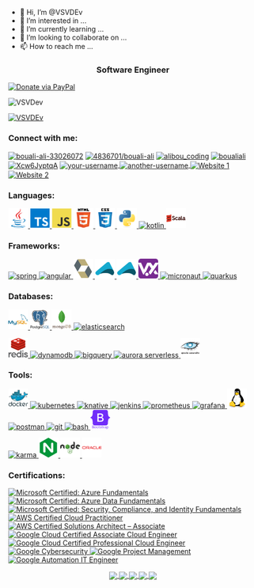 - 👋 Hi, I’m @VSVDEv
- 👀 I’m interested in ...
- 🌱 I’m currently learning ...
- 💞️ I’m looking to collaborate on ...
- 📫 How to reach me ...
<h3 align="center">Software Engineer</h3> 

[![Donate via PayPal](https://www.paypalobjects.com/en_US/i/btn/btn_donate_LG.gif)](https://www.paypal.com/donate/?hosted_button_id=4XWT7CZG76ZSL)



<p align="left"> <img src="https://komarev.com/ghpvc/?username=VSVDEv&label=Profile%20views&color=0e75b6&style=flat" alt="VSVDev" /> </p>

<p align="left"> <a href="https://github.com/ryo-ma/github-profile-trophy"><img src="https://github-profile-trophy.vercel.app/?username=VSVDEv&theme=onedark" alt="VSVDEv" /></a> </p>



<h3 align="left">Connect with me:</h3>
<p align="left">
<a href="https://www.linkedin.com/in/serhii-voronkov" target="blank"><img align="center" src="https://raw.githubusercontent.com/rahuldkjain/github-profile-readme-generator/master/src/images/icons/Social/linked-in-alt.svg" alt="bouali-ali-33026072" height="30" width="40" /></a>
<a href="https://stackoverflow.com/" target="blank"><img align="center" src="https://raw.githubusercontent.com/rahuldkjain/github-profile-readme-generator/master/src/images/icons/Social/stack-overflow.svg" alt="4836701/bouali-ali" height="30" width="40" /></a>
<a href="https://instagram.com/" target="blank"><img align="center" src="https://raw.githubusercontent.com/rahuldkjain/github-profile-readme-generator/master/src/images/icons/Social/instagram.svg" alt="alibou_coding" height="30" width="40" /></a>
<a href="https://www.youtube.com/@vsvdev8773" target="blank"><img align="center" src="https://raw.githubusercontent.com/rahuldkjain/github-profile-readme-generator/master/src/images/icons/Social/youtube.svg" alt="boualiali" height="30" width="40" /></a>
<a href="https://discord.gg/" target="blank"><img align="center" src="https://raw.githubusercontent.com/rahuldkjain/github-profile-readme-generator/master/src/images/icons/Social/discord.svg" alt="Xcw6JyptqA" height="30" width="40" /></a>
  <a href="https://github.com/vsvdevua" target="blank">
  <img align="center" src="https://raw.githubusercontent.com/rahuldkjain/github-profile-readme-generator/master/src/images/icons/Social/github.svg" alt="your-username" height="30" width="40" />
</a>
<a href="https://github.com/svoronkovdevops" target="blank">
  <img align="center" src="https://raw.githubusercontent.com/rahuldkjain/github-profile-readme-generator/master/src/images/icons/Social/github.svg" alt="another-username" height="30" width="40" />
</a>
<a href="http://vsvdev.co.ua" target="_blank">  <img align="center" src="https://vsvdev007.github.io/assets/icons/logo.svg" alt="Website 1" height="30" width="40" /></a>
<a href="https://vsvdev007.github.io" target="_blank">  <img align="center" src="https://vsvdev007.github.io/assets/icons/logo.svg" alt="Website 2" height="30" width="40" /></a>

</p>

<h3 align="left">Languages:</h3>
<p align="left"> 
  <a href="https://www.java.com" target="_blank" rel="noreferrer"> 
    <img src="https://raw.githubusercontent.com/devicons/devicon/master/icons/java/java-original.svg" alt="java" width="40" height="40"/> 
  </a> 
  <a href="https://www.typescriptlang.org/" target="_blank" rel="noreferrer"> 
    <img src="https://raw.githubusercontent.com/devicons/devicon/master/icons/typescript/typescript-original.svg" alt="typescript" width="40" height="40"/> 
  </a> 
  <a href="https://developer.mozilla.org/en-US/docs/Web/JavaScript" target="_blank" rel="noreferrer"> 
    <img src="https://raw.githubusercontent.com/devicons/devicon/master/icons/javascript/javascript-original.svg" alt="javascript" width="40" height="40"/> 
  </a> 
  <a href="https://www.w3.org/html/" target="_blank" rel="noreferrer"> 
    <img src="https://raw.githubusercontent.com/devicons/devicon/master/icons/html5/html5-original-wordmark.svg" alt="html5" width="40" height="40"/> 
  </a> 
  <a href="https://www.w3schools.com/css/" target="_blank" rel="noreferrer"> 
    <img src="https://raw.githubusercontent.com/devicons/devicon/master/icons/css3/css3-original-wordmark.svg" alt="css3" width="40" height="40"/> 
  </a> 
  <a href="https://www.python.org/" target="_blank" rel="noreferrer"> 
    <img src="https://raw.githubusercontent.com/devicons/devicon/master/icons/python/python-original.svg" alt="python" width="40" height="40"/> 
  </a> 
  <a href="https://kotlinlang.org" target="_blank" rel="noreferrer"> 
    <img src="https://www.vectorlogo.zone/logos/kotlinlang/kotlinlang-icon.svg" alt="kotlin" width="40" height="40"/> 
  </a> 
  <a href="https://www.scala-lang.org/" target="_blank" rel="noreferrer"> 
    <img src="https://raw.githubusercontent.com/devicons/devicon/master/icons/scala/scala-original-wordmark.svg" alt="scala" width="40" height="40"/> 
  </a> 
</p>



<h3 align="left">Frameworks:</h3>
<p align="left"> 
<a href="https://spring.io/" target="_blank" rel="noreferrer"> 
    <img src="https://www.vectorlogo.zone/logos/springio/springio-icon.svg" alt="spring" width="40" height="40"/> 
  </a> 
  <a href="https://angular.io/" target="_blank" rel="noreferrer"> 
    <img src="https://angular.io/assets/images/logos/angular/angular.svg" alt="angular" width="40" height="40"/> 
  </a> 
  <a href="https://hibernate.org/" target="_blank" rel="noreferrer"> 
    <img src="https://raw.githubusercontent.com/devicons/devicon/master/icons/hibernate/hibernate-original.svg" alt="hibernate" width="40" height="40"/> 
  </a> 
  <a href="https://akka.io/" target="_blank" rel="noreferrer"> 
    <img src="https://raw.githubusercontent.com/devicons/devicon/master/icons/akka/akka-original.svg" alt="akka" width="40" height="40"/> 
  </a> 
  <a href="https://doc.akka.io/docs/akka/current/stream/" target="_blank" rel="noreferrer"> 
    <img src="https://raw.githubusercontent.com/devicons/devicon/master/icons/akka/akka-original.svg" alt="akka-streams" width="40" height="40"/> 
  </a> 
  <a href="https://vertx.io/" target="_blank" rel="noreferrer"> 
    <img src="https://raw.githubusercontent.com/devicons/devicon/master/icons/vertx/vertx-original.svg" alt="vert.x" width="40" height="40"/> 
  </a> 
  <a href="https://micronaut.io/" target="_blank" rel="noreferrer"> 
    <img src="https://micronaut.io/wp-content/uploads/2020/11/MIcronautLogo_Horizontal.svg" alt="micronaut" width="40" height="40"/> 
  </a> 
  <a href="https://quarkus.io/" target="_blank" rel="noreferrer"> 
    <img src="https://design.jboss.org/quarkus/logo/final/SVG/quarkus_icon_rgb_default.svg" alt="quarkus" width="40" height="40"/> 
  </a> 
</p>



<h3 align="left">Databases:</h3>
<p align="left"> 

<a href="https://www.mysql.com/" target="_blank" rel="noreferrer"> <img src="https://raw.githubusercontent.com/devicons/devicon/master/icons/mysql/mysql-original-wordmark.svg" alt="mysql" width="40" height="40"/> </a>
  <a href="https://www.postgresql.org" target="_blank" rel="noreferrer"> <img src="https://raw.githubusercontent.com/devicons/devicon/master/icons/postgresql/postgresql-original-wordmark.svg" alt="postgresql" width="40" height="40"/> </a>
  <a href="https://www.mongodb.com/" target="_blank" rel="noreferrer"> <img src="https://raw.githubusercontent.com/devicons/devicon/master/icons/mongodb/mongodb-original-wordmark.svg" alt="mongodb" width="40" height="40"/> </a>
  <a href="https://www.elastic.co/" target="_blank" rel="noreferrer"> <img src="https://www.vectorlogo.zone/logos/elastic/elastic-icon.svg" alt="elasticsearch" width="40" height="40"/> </a>
  <!-- Redis -->
<a href="https://redis.io/" target="_blank" rel="noreferrer">
  <img src="https://raw.githubusercontent.com/devicons/devicon/master/icons/redis/redis-original-wordmark.svg" alt="redis" width="40" height="40"/>
</a>

<!-- DynamoDB -->
<a href="https://aws.amazon.com/dynamodb/" target="_blank" rel="noreferrer">
  <img src="https://upload.wikimedia.org/wikipedia/commons/thumb/f/fd/DynamoDB.png/220px-DynamoDB.png" alt="dynamodb" width="40" height="40"/>
</a>

<!-- BigQuery -->
<a href="https://cloud.google.com/bigquery" target="_blank" rel="noreferrer">
  <img src="https://www.vectorlogo.zone/logos/google_bigquery/google_bigquery-icon.svg" alt="bigquery" width="40" height="40"/>
</a>

<!-- Aurora Serverless -->
<a href="https://aws.amazon.com/rds/aurora/" target="_blank" rel="noreferrer">
  <img src="https://www.vectorlogo.zone/logos/amazon_aws_rds/amazon_aws_rds-icon.svg" alt="aurora serverless" width="40" height="40"/>
</a>

<!-- Cassandra -->
<a href="https://cassandra.apache.org/" target="_blank" rel="noreferrer">
  <img src="https://raw.githubusercontent.com/devicons/devicon/master/icons/cassandra/cassandra-original-wordmark.svg" alt="cassandra" width="40" height="40"/>
</a>
</p>





<h3 align="left">Tools:</h3>
<p align="left"> 
  <a href="https://www.docker.com/" target="_blank" rel="noreferrer"> <img src="https://raw.githubusercontent.com/devicons/devicon/master/icons/docker/docker-original-wordmark.svg" alt="docker" width="40" height="40"/> </a>
  <a href="https://kubernetes.io/" target="_blank" rel="noreferrer"> <img src="https://www.vectorlogo.zone/logos/kubernetes/kubernetes-icon.svg" alt="kubernetes" width="40" height="40"/> </a>
   <a href="https://knative.dev" target="_blank" rel="noreferrer"> <img src="https://knative.dev/docs/images/logo/rgb/knative-logo-rgb.png" alt="knative" width="40" height="40"/> </a>
  <a href="https://www.jenkins.io" target="_blank" rel="noreferrer"> <img src="https://www.vectorlogo.zone/logos/jenkins/jenkins-icon.svg" alt="jenkins" width="40" height="40"/> </a>
  <a href="https://prometheus.io/" target="_blank" rel="noreferrer"> <img src="https://www.vectorlogo.zone/logos/prometheusio/prometheusio-icon.svg" alt="prometheus" width="40" height="40"/> </a>
  <a href="https://grafana.com" target="_blank" rel="noreferrer"> <img src="https://www.vectorlogo.zone/logos/grafana/grafana-icon.svg" alt="grafana" width="40" height="40"/> </a>
  <a href="https://www.linux.org/" target="_blank" rel="noreferrer"> <img src="https://raw.githubusercontent.com/devicons/devicon/master/icons/linux/linux-original.svg" alt="linux" width="40" height="40"/> </a>
  <a href="https://www.postman.com/" target="_blank" rel="noreferrer"> <img src="https://www.vectorlogo.zone/logos/getpostman/getpostman-icon.svg" alt="postman" width="40" height="40"/> </a>
  <a href="https://git-scm.com/" target="_blank" rel="noreferrer">
    <img src="https://www.vectorlogo.zone/logos/git-scm/git-scm-icon.svg" alt="git" width="40" height="40"/>
  </a>
   <a href="https://www.gnu.org/software/bash/" target="_blank" rel="noreferrer"> <img src="https://www.vectorlogo.zone/logos/gnu_bash/gnu_bash-icon.svg" alt="bash" width="40" height="40"/> </a>
 <a href="https://getbootstrap.com" target="_blank" rel="noreferrer"> <img src="https://raw.githubusercontent.com/devicons/devicon/master/icons/bootstrap/bootstrap-plain-wordmark.svg" alt="bootstrap" width="40" height="40"/> </a>
</p>
  <a href="https://karma-runner.github.io/latest/index.html" target="_blank" rel="noreferrer"> <img src="https://raw.githubusercontent.com/detain/svg-logos/780f25886640cef088af994181646db2f6b1a3f8/svg/karma.svg" alt="karma" width="40" height="40"/> </a>
   <a href="https://www.nginx.com" target="_blank" rel="noreferrer"> <img src="https://raw.githubusercontent.com/devicons/devicon/master/icons/nginx/nginx-original.svg" alt="nginx" width="40" height="40"/> </a> 
 <a href="https://nodejs.org" target="_blank" rel="noreferrer"> <img src="https://raw.githubusercontent.com/devicons/devicon/master/icons/nodejs/nodejs-original-wordmark.svg" alt="nodejs" width="40" height="40"/> </a> 
 <a href="https://www.oracle.com/" target="_blank" rel="noreferrer"> <img src="https://raw.githubusercontent.com/devicons/devicon/master/icons/oracle/oracle-original.svg" alt="oracle" width="40" height="40"/> </a>
</p>
 

<h3 align="left">Certifications:</h3>
<p align="left"> 
<a href="YOUR_CREDLY_CREDENTIAL_URL_AZURE_FUNDAMENTALS">
  <img src="https://images.credly.com/size/80x80/images/be8fcaeb-c769-4858-b567-ffaaa73ce8cf/image.png" alt="Microsoft Certified: Azure Fundamentals" width="80"/>
</a>

<a href="YOUR_CREDLY_CREDENTIAL_URL_AZURE_DATA">
  <img src="https://images.credly.com/size/80x80/images/70eb1e3f-d4de-4377-a062-b20fb29594ea/azure-data-fundamentals-600x600.png" alt="Microsoft Certified: Azure Data Fundamentals" width="80"/>
</a>

<a href="YOUR_CREDLY_CREDENTIAL_URL_SECURITY">
  <img src="https://images.credly.com/images/fc1352af-87fa-4947-ba54-398a0e63322e/security-compliance-and-identity-fundamentals-600x600.png" alt="Microsoft Certified: Security, Compliance, and Identity Fundamentals" width="80"/>
</a>



<a href="YOUR_CREDLY_URL_CLOUD_PRACTITIONER">
  <img src="https://images.credly.com/size/80x80/images/00634f82-b07f-4bbd-a6bb-53de397fc3a6/image.png" alt="AWS Certified Cloud Practitioner" width="100"/>
</a>

<a href="YOUR_CREDLY_URL_SOLUTIONS_ARCHITECT">
  <img src="https://images.credly.com/size/80x80/images/0e284c3f-5164-4b21-8660-0d84737941bc/image.png" alt="AWS Certified Solutions Architect – Associate" width="100"/>
</a>




<a href="YOUR_GOOGLE_CLOUD_ASSOCIATE_URL">
  <img src="https://images.credly.com/images/08096465-cbfc-4c3e-93e5-93c5aa61f23e/image.png" alt="Google Cloud Certified Associate Cloud Engineer" width="100"/>
</a>

<a href="YOUR_GOOGLE_CLOUD_PROFESSIONAL_URL">
  <img src="https://images.credly.com/size/80x80/images/71c579e0-51fd-4247-b493-d2fa8167157a/image.png" alt="Google Cloud Certified Professional Cloud Engineer" width="100"/>
</a>

<a href="YOUR_GOOGLE_CYBERSECURITY">
  <img src="https://images.credly.com/images/0bf0f2da-a699-4c82-82e2-56dcf1f2e1c7/image.png" alt="Google Cybersecurity" width="100"/>
</a>
<a href="YOUR_GOOGLE_PM">
  <img src="https://images.credly.com/size/80x80/images/771cff46-3573-4d12-bfd8-528745f00957/GCC_badge_PGM_1000x1000.png" alt="Google Project Management" width="100"/>
</a>
<a href="YOUR_GOOGLE_IT_AUTOMATION">
  <img src="https://images.credly.com/size/80x80/images/efbdc0d6-b46e-4e3c-8cf8-2314d8a5b971/GCC_badge_python_1000x1000.png" alt="Google Automation IT Engineer" width="100"/>
</a>
</p>


<div align="center">
<a href="https://github.com/VSVDEv">
<img align="center" src="http://github-profile-summary-cards.vercel.app/api/cards/stats?username=VSVDEv&theme=2077" height="180em" />
<img align="center" src="http://github-profile-summary-cards.vercel.app/api/cards/most-commit-language?username=VSVDEv&theme=2077" height="180em" />
<img align="center" src="http://github-profile-summary-cards.vercel.app/api/cards/repos-per-language?username=VSVDEv&theme=2077" height="180em" />
<img align="center" src="http://github-profile-summary-cards.vercel.app/api/cards/productive-time?username=VSVDEv&theme=2077" height="180em" />
<img align="center" src="http://github-profile-summary-cards.vercel.app/api/cards/profile-details?username=VSVDEv&theme=2077" height="180em" />
</div>
<!---
VSVDEv/VSVDEv is a ✨ special ✨ repository because its `README.md` (this file) appears on your GitHub profile.
You can click the Preview link to take a look at your changes.
--->
